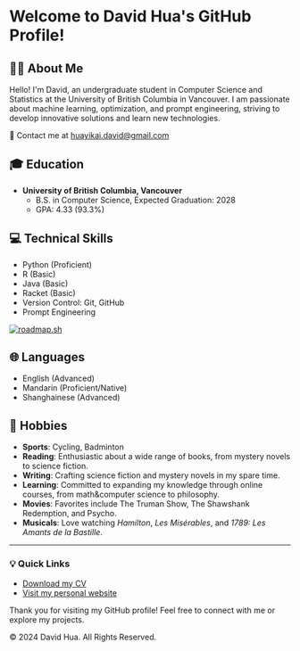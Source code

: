 # Welcome to David Hua's GitHub Profile!

## 🙋‍♂️ About Me
Hello! I'm David, an undergraduate student in Computer Science and Statistics at the University of British Columbia in Vancouver. I am passionate about machine learning, optimization, and prompt engineering, striving to develop innovative solutions and learn new technologies.

📧 Contact me at [huayikai.david@gmail.com](mailto:huayikai.david@gmail.com)

## 🎓 Education
- **University of British Columbia, Vancouver**
  - B.S. in Computer Science, Expected Graduation: 2028
  - GPA: 4.33 (93.3%)

## 💻 Technical Skills
- Python (Proficient)
- R (Basic)
- Java (Basic)
- Racket (Basic)
- Version Control: Git, GitHub
- Prompt Engineering

[![roadmap.sh](https://roadmap.sh/card/tall/677a3a9570129741a86411ea?variant=dark)](https://roadmap.sh)

## 🌐 Languages
- English (Advanced)
- Mandarin (Proficient/Native)
- Shanghainese (Advanced)

## 📖 Hobbies
- **Sports**: Cycling, Badminton
- **Reading**: Enthusiastic about a wide range of books, from mystery novels to science fiction.
- **Writing**: Crafting science fiction and mystery novels in my spare time.
- **Learning**: Committed to expanding my knowledge through online courses, from math&computer science to philosophy.
- **Movies**: Favorites include The Truman Show, The Shawshank Redemption, and Psycho.
- **Musicals**: Love watching *Hamilton*, *Les Misérables*, and *1789: Les Amants de la Bastille*.

---
### 💡 Quick Links
- [Download my CV](Resume_David_Hua.pdf)
- [Visit my personal website](https://davidhua04.github.io/)

Thank you for visiting my GitHub profile! Feel free to connect with me or explore my projects.

&copy; 2024 David Hua. All Rights Reserved.
